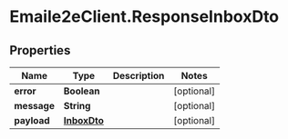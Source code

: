 # Emaile2eClient.ResponseInboxDto

## Properties
Name | Type | Description | Notes
------------ | ------------- | ------------- | -------------
**error** | **Boolean** |  | [optional] 
**message** | **String** |  | [optional] 
**payload** | [**InboxDto**](InboxDto.md) |  | [optional] 



